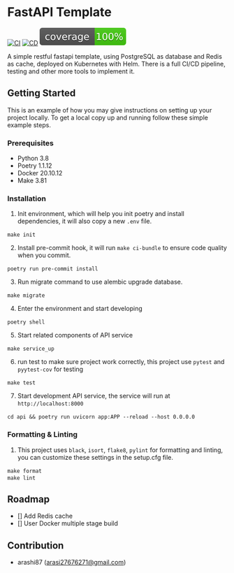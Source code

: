 # FastAPI Template

[![CI](https://github.com/arashi87/fastapi-template/actions/workflows/integration.yaml/badge.svg)](https://github.com/arashi87/fastapi-template/actions/workflows/integration.yaml)
[![CD](https://github.com/arashi87/fastapi-template/actions/workflows/release.yaml/badge.svg)](https://github.com/arashi87/fastapi-template/actions/workflows/release.yaml)
![Coverage](https://github.com/arashi87/fastapi-template/blob/master/coverage.svg)

A simple restful fastapi template, using PostgreSQL as database and Redis as cache, deployed on Kubernetes with Helm. There is a full CI/CD pipeline, testing and other more tools to implement it.

## Getting Started

This is an example of how you may give instructions on setting up your project locally. To get a local copy up and running follow these simple example steps.

### Prerequisites

- Python 3.8
- Poetry 1.1.12
- Docker 20.10.12
- Make 3.81

### Installation

1. Init environment, which will help you init poetry and install dependencies, it will also copy a new `.env` file.

```
make init
```

2. Install pre-commit hook, it will run `make ci-bundle` to ensure code quality when you commit.

```
poetry run pre-commit install
```

3. Run migrate command to use alembic upgrade database.

```
make migrate
```

4. Enter the environment and start developing

```
poetry shell
```

5. Start related components of API service

```
make service_up
```

6. run test to make sure project work correctly, this project use `pytest` and `pyytest-cov` for testing

```
make test
```

7. Start development API service, the service will run at `http://localhost:8000`

```
cd api && poetry run uvicorn app:APP --reload --host 0.0.0.0
```

### Formatting & Linting

1. This project uses `black`, `isort`, `flake8`, `pylint` for formatting and linting, you can customize these settings in the setup.cfg file.

```
make format
make lint
```

## Roadmap

- [] Add Redis cache
- [] User Docker multiple stage build

## Contribution

- arashi87 ([arasi27676271@gmail.com](arasi27676271@gmail.com))
